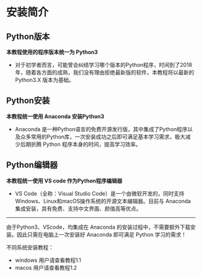 # 安装简介


## Python版本
**本教程使用的程序版本统一为 Python3**
- 对于初学者而言，可能曾会纠结学习哪个版本的Python程序，时间到了2018年，随着各方面的成熟，我们没有理由拒绝最新版的软件，本教程将以最新的 Python3.X 版本为基础。

## Python安装
**本教程统一使用 Anaconda 安装Python3**
- Anaconda 是一种Python语言的免费开源发行版，其中集成了Python程序以及众多常用的Python库，一次安装成功之后即可满足基本学习需求，极大减少后期折腾 Python 程序本身的时间，提高学习效率。

## Python编辑器
**本教程统一使用 VS code 作为Python程序编辑器**
- VS Code（全称：Visual Studio Code）是一个由微软开发的，同时支持Windows、Linux和macOS操作系统的开源文本编辑器。目前与 Anaconda 集成安装，具有免费、支持中文界面、颜值高等优点。


---

由于Python3、VScode，均集成在 Anaconda 的安装过程中，不需要额外下载安装。因此只需在电脑上一次安装好 Anaconda 即可满足 Python 学习的需求！

不同系统安装教程：
- windows 用户请查看教程1.1
- macos 用户请查看教程1.2













